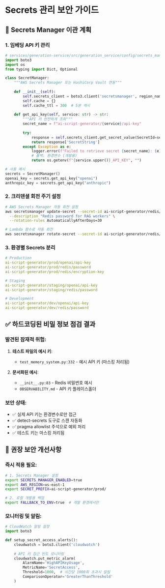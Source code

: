 # Secrets 관리 보안 가이드

## 🔐 Secrets Manager 이관 계획

### 1. 임베딩 API 키 관리
```python
# services/generation-service/src/generation_service/config/secrets_manager.py
import boto3
import os
from typing import Dict, Optional

class SecretManager:
    """AWS Secrets Manager 또는 HashiCorp Vault 연동"""
    
    def __init__(self):
        self.secrets_client = boto3.client('secretsmanager', region_name=os.getenv('AWS_REGION', 'us-east-1'))
        self.cache = {}
        self.cache_ttl = 300  # 5분 캐시
    
    def get_api_key(self, service: str) -> str:
        """API 키 안전하게 조회"""
        secret_name = f"ai-script-generator/{service}/api-key"
        
        try:
            response = self.secrets_client.get_secret_value(SecretId=secret_name)
            return response['SecretString']
        except Exception as e:
            logger.error(f"Failed to retrieve secret {secret_name}: {e}")
            # 폴백: 환경변수 (개발용)
            return os.getenv(f"{service.upper()}_API_KEY", "")

# 사용 예시
secrets = SecretManager()
openai_key = secrets.get_api_key("openai")
anthropic_key = secrets.get_api_key("anthropic")
```

### 2. 크리덴셜 회전 주기 설정
```bash
# AWS Secrets Manager 자동 회전 설정
aws secretsmanager update-secret --secret-id ai-script-generator/redis/password \
  --description "Redis password for RAG workers" \
  --rotation-rules AutomaticallyAfterDays=30

# Lambda 함수로 자동 회전
aws secretsmanager rotate-secret --secret-id ai-script-generator/redis/password
```

### 3. 환경별 Secrets 분리
```yaml
# Production
ai-script-generator/prod/openai/api-key
ai-script-generator/prod/redis/password  
ai-script-generator/prod/redis/encryption-key

# Staging  
ai-script-generator/staging/openai/api-key
ai-script-generator/staging/redis/password

# Development
ai-script-generator/dev/openai/api-key
ai-script-generator/dev/redis/password
```

## ✅ 하드코딩된 비밀 정보 점검 결과

### 발견된 잠재적 위험:
1. **테스트 파일의 예시 키**: 
   - `test_memory_system.py:332` - 예시 API 키 (마스킹 처리됨)
   
2. **문서화된 예시**:
   - `__init__.py:83` - Redis 비밀번호 예시
   - `OBSERVABILITY.md` - API 키 플레이스홀더

### 보안 상태:
- ✅ 실제 API 키는 환경변수로만 접근
- ✅ detect-secrets 도구로 스캔 자동화
- ✅ pragma allowlist 주석으로 예외 처리
- ✅ 테스트 키는 마스킹 처리됨

## 🔄 권장 보안 개선사항

### 즉시 적용 필요:
```bash
# 1. Secrets Manager 설정
export SECRETS_MANAGER_ENABLED=true
export AWS_REGION=us-east-1
export SECRET_PREFIX=ai-script-generator/prod/

# 2. 로컬 개발용 백업
export FALLBACK_TO_ENV=true  # 개발 환경에서만
```

### 모니터링 및 알림:
```python
# CloudWatch 알림 설정
import boto3

def setup_secret_access_alerts():
    cloudwatch = boto3.client('cloudwatch')
    
    # API 키 접근 빈도 모니터링
    cloudwatch.put_metric_alarm(
        AlarmName='HighAPIKeyUsage',
        MetricName='SecretAccess',
        Threshold=1000,  # 시간당 1000회 초과시 알림
        ComparisonOperator='GreaterThanThreshold'
    )
```